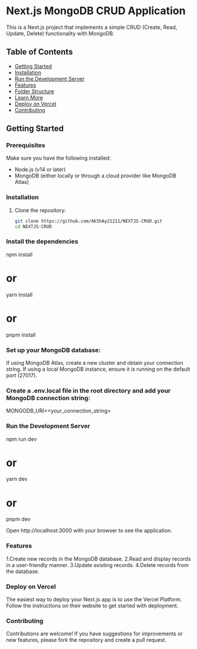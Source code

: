 # Next.js MongoDB CRUD Application

This is a Next.js project that implements a simple CRUD (Create, Read, Update, Delete) functionality with MongoDB.

## Table of Contents

- [Getting Started](#getting-started)
- [Installation](#installation)
- [Run the Development Server](#run-the-development-server)
- [Features](#features)
- [Folder Structure](#folder-structure)
- [Learn More](#learn-more)
- [Deploy on Vercel](#deploy-on-vercel)
- [Contributing](#contributing)

## Getting Started

### Prerequisites

Make sure you have the following installed:

- Node.js (v14 or later)
- MongoDB (either locally or through a cloud provider like MongoDB Atlas)

### Installation

1. Clone the repository:

   ```bash
   git clone https://github.com/AkShAy21211/NEXTJS-CRUD.git
   cd NEXTJS-CRUD


### Install the dependencies

npm install
# or
yarn install
# or
pnpm install


### Set up your MongoDB database:

If using MongoDB Atlas, create a new cluster and obtain your connection string.
If using a local MongoDB instance, ensure it is running on the default port (27017).

### Create a .env.local file in the root directory and add your MongoDB connection string:

MONGODB_URI=<your_connection_string>


### Run the Development Server

npm run dev
# or
yarn dev
# or
pnpm dev

Open http://localhost:3000 with your browser to see the application.

### Features


1.Create new records in the MongoDB database.
2.Read and display records in a user-friendly manner.
3.Update existing records.
4.Delete records from the database.


### Deploy on Vercel

The easiest way to deploy your Next.js app is to use the Vercel Platform. Follow the instructions on their website to get started with deployment.


### Contributing

Contributions are welcome! If you have suggestions for improvements or new features, please fork the repository and create a pull request.


